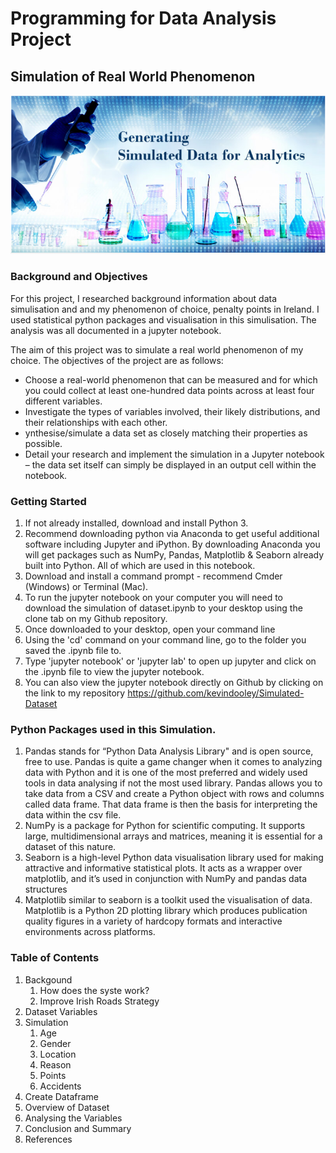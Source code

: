 # Programming for Data Analysis Project
## Simulation of Real World Phenomenon

![](images/simulation1.PNG)

### Background and Objectives
For this project, I researched background information about data simulisation and and my phenomenon of choice, penalty points in Ireland. I used statistical python packages and visualisation in this simulisation. The analysis was all documented in a jupyter notebook.

The aim of this project was to simulate a real world phenomenon of my choice. The objectives of the project are as follows:

* Choose a real-world phenomenon that can be measured and for which you could collect at least one-hundred data points across at least four different variables.
* Investigate the types of variables involved, their likely distributions, and their relationships with each other.
* ynthesise/simulate a data set as closely matching their properties as possible.
* Detail your research and implement the simulation in a Jupyter notebook – the data set itself can simply be displayed in an output cell within the notebook. 


### Getting Started

1. If not already installed, download and install Python 3.
2. Recommend downloading python via Anaconda to get useful additional software including Jupyter and iPython. By downloading Anaconda you will get packages such as NumPy, Pandas, Matplotlib & Seaborn already built into Python. All of which are used in this notebook.
3. Download and install a command prompt - recommend Cmder (Windows) or Terminal (Mac).
4. To run the jupyter notebook on your computer you will need to download the simulation of dataset.ipynb to your desktop using the clone tab on my Github repository.
5. Once downloaded to your desktop, open your command line
6. Using the 'cd' command on your command line, go to the folder you saved the .ipynb file to.
7. Type 'jupyter notebook' or 'jupyter lab' to open up jupyter and click on the .ipynb file to view the jupyter notebook. 
8. You can also view the jupyter notebook directly on Github by clicking on the link to my repository https://github.com/kevindooley/Simulated-Dataset

### Python Packages used in this Simulation.
1. Pandas stands for “Python Data Analysis Library" and is open source, free to use. Pandas is quite a game changer when it comes to analyzing data with Python and it is one of the most preferred and widely used tools in data analysing if not the most used library. Pandas allows you to take data from a CSV and create a Python object with rows and columns called data frame. That data frame is then the basis for interpreting the data within the csv file.
2. NumPy is a package for Python for scientific computing. It supports large, multidimensional arrays and matrices, meaning it is essential for a dataset of this nature.
3. Seaborn is a high-level Python data visualisation library used for making attractive and informative statistical plots. It acts as a wrapper over matplotlib, and it’s used in conjunction with NumPy and pandas data structures
4. Matplotlib similar to seaborn is a toolkit used the visualisation of data. Matplotlib is a Python 2D plotting library which produces publication quality figures in a variety of hardcopy formats and interactive environments across platforms.

### Table of Contents

1. Backgound
    1.  How does the syste work?
    2.  Improve Irish Roads Strategy
2. Dataset Variables
3. Simulation
    1.  Age
    2.  Gender
    3.  Location
    4.  Reason
    5.  Points
    6.  Accidents
4. Create Dataframe
5. Overview of Dataset
6. Analysing the  Variables
7. Conclusion and Summary
8. References
  
